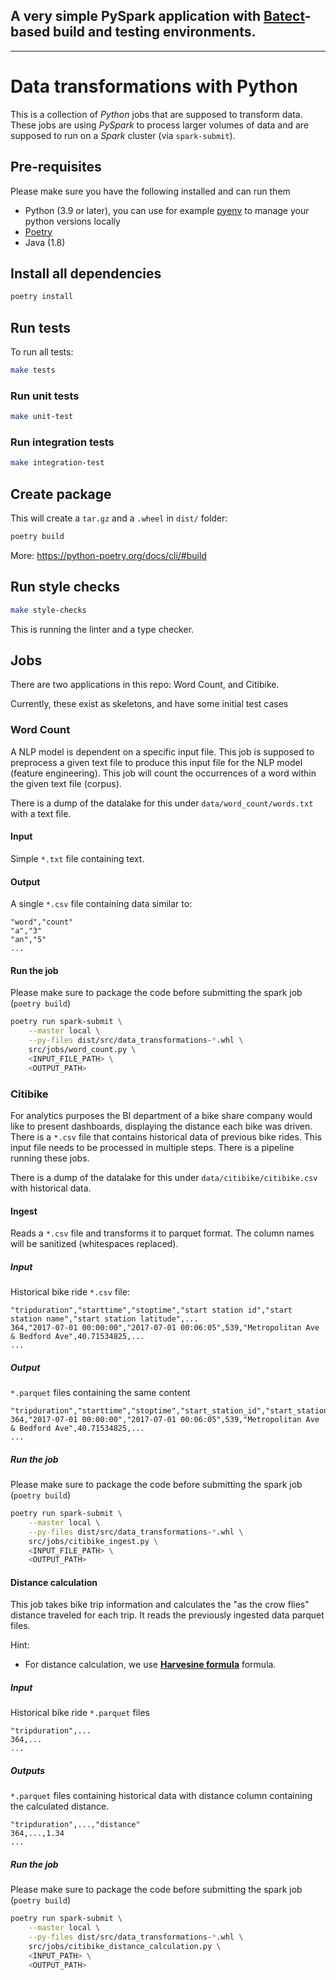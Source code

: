 ## A very simple PySpark application with [Batect](https://github.com/batect/batect)-based build and testing environments.

---
# Data transformations with Python
This is a collection of _Python_ jobs that are supposed to transform data.
These jobs are using _PySpark_ to process larger volumes of data and are supposed to run on a _Spark_ cluster (via `spark-submit`).

## Pre-requisites
Please make sure you have the following installed and can run them
* Python (3.9 or later), you can use for example [pyenv](https://github.com/pyenv/pyenv#installation) to manage your python versions locally
* [Poetry](https://python-poetry.org/docs/#installation)
* Java (1.8)

## Install all dependencies
```bash
poetry install
```

## Run tests
To run all tests:
```bash
make tests
```

### Run unit tests
```bash
make unit-test
```

### Run integration tests
```bash
make integration-test
```

## Create package
This will create a `tar.gz` and a `.wheel` in `dist/` folder:
```bash
poetry build
```
More: https://python-poetry.org/docs/cli/#build

## Run style checks
```bash
make style-checks
```
This is running the linter and a type checker.

## Jobs

There are two applications in this repo: Word Count, and Citibike.

Currently, these exist as skeletons, and have some initial test cases

### Word Count
A NLP model is dependent on a specific input file. This job is supposed to preprocess a given text file to produce this
input file for the NLP model (feature engineering). This job will count the occurrences of a word within the given text
file (corpus). 

There is a dump of the datalake for this under `data/word_count/words.txt` with a text file.

#### Input
Simple `*.txt` file containing text.

#### Output
A single `*.csv` file containing data similar to:
```csv
"word","count"
"a","3"
"an","5"
...
```

#### Run the job
Please make sure to package the code before submitting the spark job (`poetry build`)
```bash
poetry run spark-submit \
    --master local \
    --py-files dist/src/data_transformations-*.whl \
    src/jobs/word_count.py \
    <INPUT_FILE_PATH> \
    <OUTPUT_PATH>
```

### Citibike
For analytics purposes the BI department of a bike share company would like to present dashboards, displaying the
distance each bike was driven. There is a `*.csv` file that contains historical data of previous bike rides. This input
file needs to be processed in multiple steps. There is a pipeline running these jobs.


There is a dump of the datalake for this under `data/citibike/citibike.csv` with historical data.

#### Ingest
Reads a `*.csv` file and transforms it to parquet format. The column names will be sanitized (whitespaces replaced).

##### Input
Historical bike ride `*.csv` file:
```csv
"tripduration","starttime","stoptime","start station id","start station name","start station latitude",...
364,"2017-07-01 00:00:00","2017-07-01 00:06:05",539,"Metropolitan Ave & Bedford Ave",40.71534825,...
...
```

##### Output
`*.parquet` files containing the same content
```csv
"tripduration","starttime","stoptime","start_station_id","start_station_name","start_station_latitude",...
364,"2017-07-01 00:00:00","2017-07-01 00:06:05",539,"Metropolitan Ave & Bedford Ave",40.71534825,...
...
```

##### Run the job
Please make sure to package the code before submitting the spark job (`poetry build`)
```bash
poetry run spark-submit \
    --master local \
    --py-files dist/src/data_transformations-*.whl \
    src/jobs/citibike_ingest.py \
    <INPUT_FILE_PATH> \
    <OUTPUT_PATH>
```

#### Distance calculation
This job takes bike trip information and calculates the "as the crow flies" distance traveled for each trip.
It reads the previously ingested data parquet files.

Hint:
 - For distance calculation, we use [**Harvesine formula**](https://en.wikipedia.org/wiki/Haversine_formula) formula. 
##### Input
Historical bike ride `*.parquet` files
```csv
"tripduration",...
364,...
...
```

##### Outputs
`*.parquet` files containing historical data with distance column containing the calculated distance.
```csv
"tripduration",...,"distance"
364,...,1.34
...
```

##### Run the job
Please make sure to package the code before submitting the spark job (`poetry build`)
```bash
poetry run spark-submit \
    --master local \
    --py-files dist/src/data_transformations-*.whl \
    src/jobs/citibike_distance_calculation.py \
    <INPUT_PATH> \
    <OUTPUT_PATH>
```
